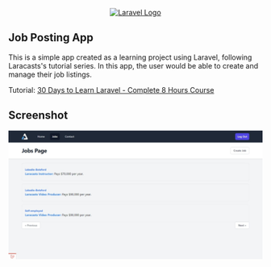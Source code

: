 <p align="center"><a href="https://laravel.com" target="_blank"><img src="https://raw.githubusercontent.com/laravel/art/master/logo-lockup/5%20SVG/2%20CMYK/1%20Full%20Color/laravel-logolockup-cmyk-red.svg" width="400" alt="Laravel Logo"></a></p>

## Job Posting App

This is a simple app created as a learning project using Laravel, following Laracasts's tutorial series. In this app, the user would be able to create and manage their job listings.

Tutorial: [30 Days to Learn Laravel - Complete 8 Hours Course](https://youtu.be/SqTdHCTWqks)

## Screenshot

![screenshot.jpg](screenshots/screenshot.jpeg)
